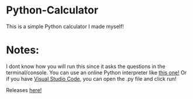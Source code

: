 # Python-Calculator
This is a simple Python calculator I made myself!

# Notes:
I dont know how you will run this since it asks the questions in the terminal/console.
You can use an online Python interpreter like [this one!][1] Or if you have [Visual Studio Code][3], you can open the .py file and click run!

Releases [here!][2]

[1]: https://www.online-python.com "Online Python - IDE, Editor, Compiler, Interpreter"
[2]: https://github.com/Jed1717/Python-Calculator/releases "Releases"
[3]: https://code.visualstudio.com "Visual Studio Code"
